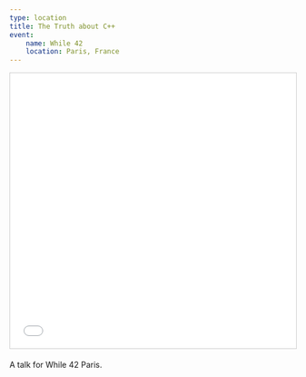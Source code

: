 ```yaml
---
type: location
title: The Truth about C++
event:
    name: While 42
    location: Paris, France
---
```


<iframe src="//www.slideshare.net/slideshow/embed_code/key/A87BpzGwi6ECx2" width="595" height="485" frameborder="0" marginwidth="0" marginheight="0" scrolling="no" style="border:1px solid #CCC; border-width:1px; margin-bottom:5px; max-width: 100%;" allowfullscreen> </iframe>

A talk for While 42 Paris.
